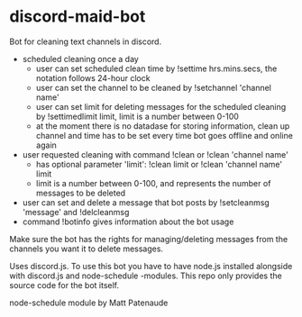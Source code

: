 # discord-maid-bot
Bot for cleaning text channels in discord.

- scheduled cleaning once a day
	- user can set scheduled clean time by !settime hrs.mins.secs, the notation follows 24-hour clock
	- user can set the channel to be cleaned by !setchannel 'channel name'
	- user can set limit for deleting messages for the scheduled cleaning by !settimedlimit limit, limit is a number between 0-100
	- at the moment there is no datadase for storing information, clean up channel and time has to be set every time bot goes offline and online again
- user requested cleaning with command !clean or !clean 'channel name'
	- has optional parameter 'limit': !clean limit or !clean 'channel name' limit
	- limit is a number between 0-100, and represents the number of messages to be deleted
- user can set and delete a message that bot posts by !setcleanmsg 'message' and !delcleanmsg
- command !botinfo gives information about the bot usage

Make sure the bot has the rights for managing/deleting messages from the channels you want it to delete messages.


Uses discord.js. To use this bot you have to have node.js installed alongside with discord.js and node-schedule -modules. This repo only provides the source code for the bot itself. 

node-schedule module by Matt Patenaude
